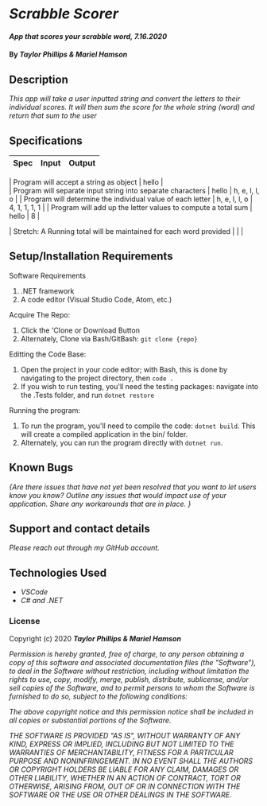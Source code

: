 # _Scrabble Scorer_

#### _App that scores your scrabble word, 7.16.2020_

#### By _Taylor Phillips & Mariel Hamson_

## Description

_This app will take a user inputted string and convert the letters to their individual scores. It will then sum the score for the whole string (word) and return that sum to the user_

## Specifications

| Spec | Input | Output |
| :--- | :---: | -----: |


| Program will accept a string as object | hello |  
| Program will separate input string into separate characters | hello | h, e, l, l, o |
| Program will determine the individual value of each letter | h, e, l, l, o | 4, 1, 1, 1, 1 |
| Program will add up the letter values to compute a total sum | hello | 8 |

| Stretch: A Running total will be maintained for each word provided | | |

## Setup/Installation Requirements

Software Requirements

1. .NET framework
2. A code editor (Visual Studio Code, Atom, etc.)

Acquire The Repo:

1. Click the 'Clone or Download Button
2. Alternately, Clone via Bash/GitBash: `git clone {repo}`

Editting the Code Base:

1. Open the project in your code editor; with Bash, this is done by navigating to the project directory, then `code .`
2. If you wish to run testing, you'll need the testing packages: navigate into the .Tests folder, and run `dotnet restore`

Running the program:

1. To run the program, you'll need to compile the code: `dotnet build`. This will create a compiled application in the bin/ folder.
2. Alternately, you can run the program directly with `dotnet run`.

## Known Bugs

_{Are there issues that have not yet been resolved that you want to let users know you know? Outline any issues that would impact use of your application. Share any workarounds that are in place. }_

## Support and contact details

_Please reach out through my GitHub account._

## Technologies Used

- _VSCode_
- _C# and .NET_

### License

Copyright (c) 2020 **_Taylor Phillips & Mariel Hamson_**

_Permission is hereby granted, free of charge, to any person obtaining a copy
of this software and associated documentation files (the "Software"), to deal
in the Software without restriction, including without limitation the rights
to use, copy, modify, merge, publish, distribute, sublicense, and/or sell
copies of the Software, and to permit persons to whom the Software is
furnished to do so, subject to the following conditions:_

_The above copyright notice and this permission notice shall be included in all
copies or substantial portions of the Software._

_THE SOFTWARE IS PROVIDED "AS IS", WITHOUT WARRANTY OF ANY KIND, EXPRESS OR
IMPLIED, INCLUDING BUT NOT LIMITED TO THE WARRANTIES OF MERCHANTABILITY,
FITNESS FOR A PARTICULAR PURPOSE AND NONINFRINGEMENT. IN NO EVENT SHALL THE
AUTHORS OR COPYRIGHT HOLDERS BE LIABLE FOR ANY CLAIM, DAMAGES OR OTHER
LIABILITY, WHETHER IN AN ACTION OF CONTRACT, TORT OR OTHERWISE, ARISING FROM,
OUT OF OR IN CONNECTION WITH THE SOFTWARE OR THE USE OR OTHER DEALINGS IN THE
SOFTWARE._
